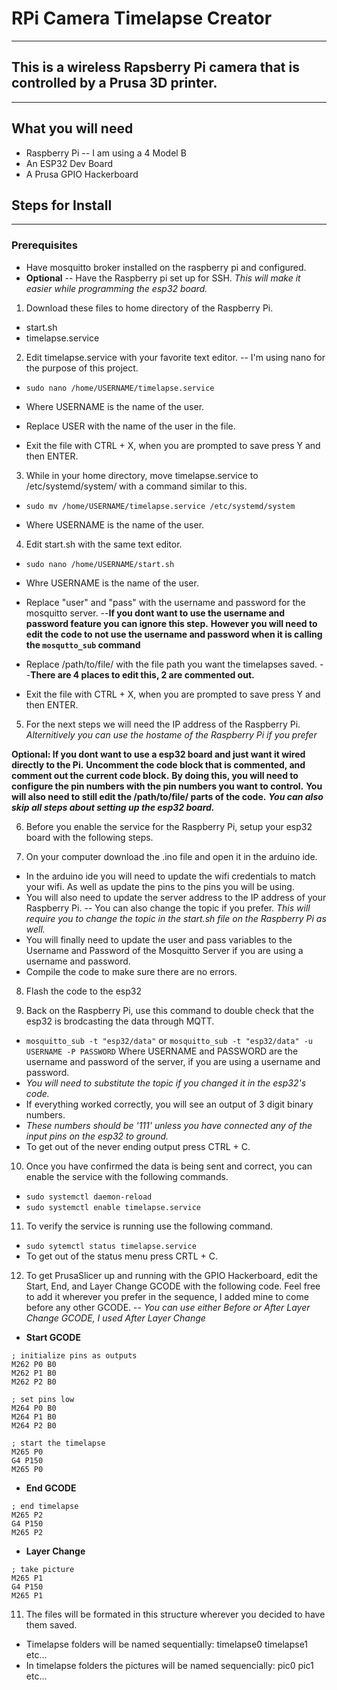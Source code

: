# RPi Camera Timelapse Creator
---
## This is a wireless Rapsberry Pi camera that is controlled by a Prusa 3D printer.
---
## What you will need
- Raspberry Pi
-- I am using a 4 Model B
- An ESP32 Dev Board
- A Prusa GPIO Hackerboard

## Steps for Install
---
### Prerequisites
- Have mosquitto broker installed on the raspberry pi and configured.
- **Optional**
-- Have the Raspberry pi set up for SSH.
*This will make it easier while programming the esp32 board.*

1. Download these files to home directory of the Raspberry Pi.
- start.sh
- timelapse.service

2. Edit timelapse.service with your favorite text editor.
-- I'm using nano for the purpose of this project.

- `sudo nano /home/USERNAME/timelapse.service`

- Where USERNAME is the name of the user.

- Replace USER with the name of the user in the file.

- Exit the file with CTRL + X, when you are prompted to save press Y and then ENTER.
  
3. While in your home directory, move timelapse.service to /etc/systemd/system/ with a command similar to this.
 
- `sudo mv /home/USERNAME/timelapse.service /etc/systemd/system`

- Where USERNAME is the name of the user.

4. Edit start.sh with the same text editor.

- `sudo nano /home/USERNAME/start.sh`

- Whre USERNAME is the name of the user.

- Replace "user" and "pass" with the username and password for the mosquitto server.
--**If you dont want to use the username and password feature you can ignore this step.**
**However you will need to edit the code to not use the username and password when it is calling the `mosqutto_sub` command**

- Replace /path/to/file/ with the file path you want the timelapses saved.
--**There are 4 places to edit this, 2 are commented out.**

- Exit the file with CTRL + X, when you are prompted to save press Y and then ENTER.

5. For the next steps we will need the IP address of the Raspberry Pi.
*Alternitively you can use the hostame of the Raspberry Pi if you prefer*

**Optional: If you dont want to use a esp32 board and just want it wired directly to the Pi.**
**Uncomment the code block that is commented, and comment out the current code block.**
**By doing this, you will need to configure the pin numbers with the pin numbers you want to control.**
**You will also need to still edit the /path/to/file/ parts of the code.**
***You can also skip all steps about setting up the esp32 board.***

6. Before you enable the service for the Raspberry Pi, setup your esp32 board with the following steps.

7. On your computer download the .ino file and open it in the arduino ide.
- In the arduino ide you will need to update the wifi credentials to match your wifi. As well as update the pins to the pins you will be using.
- You will also need to update the server address to the IP address of your Raspberry Pi.
-- You can also change the topic if you prefer.
*This will require you to change the topic in the start.sh file on the Raspberry Pi as well.*
- You will finally need to update the user and pass variables to the Username and Password of the Mosquitto Server if you are using a username and password.
- Compile the code to make sure there are no errors.

8. Flash the code to the esp32

9. Back on the Raspberry Pi, use this command to double check that the esp32 is brodcasting the data through MQTT.
-  `mosquitto_sub -t "esp32/data"` or `mosquitto_sub -t "esp32/data" -u USERNAME -P PASSWORD` Where USERNAME and PASSWORD are the username and password of the server, if you are using a username and password.
- *You will need to substitute the topic if you changed it in the esp32's code.*
- If everything worked correctly, you will see an output of 3 digit binary numbers.
- *These numbers should be '111' unless you have connected any of the input pins on the esp32 to ground.*
- To get out of the never ending output press CTRL + C.

10. Once you have confirmed the data is being sent and correct, you can enable the service with the following commands.
- `sudo systemctl daemon-reload`
- `sudo systemctl enable timelapse.service`

11. To verify the service is running use the following command.
- `sudo sytemctl status timelapse.service`
- To get out of the status menu press CRTL + C.

12. To get PrusaSlicer up and running with the GPIO Hackerboard, edit the Start, End, and Layer Change GCODE with the following code. Feel free to add it wherever you prefer in the sequence, I added mine to come before any other GCODE.
-- *You can use either Before or After Layer Change GCODE, I used After Layer Change*
- **Start GCODE**
```
; initialize pins as outputs
M262 P0 B0
M262 P1 B0
M262 P2 B0

; set pins low
M264 P0 B0
M264 P1 B0
M264 P2 B0

; start the timelapse
M265 P0
G4 P150
M265 P0
```
- **End GCODE**
```
; end timelapse
M265 P2
G4 P150
M265 P2
```
- **Layer Change**
```
; take picture
M265 P1
G4 P150
M265 P1
```

11. The files will be formated in this structure wherever you decided to have them saved.
- Timelapse folders will be named sequentially: timelapse0 timelapse1 etc...
- In timelapse folders the pictures will be named sequencially: pic0 pic1 etc...
